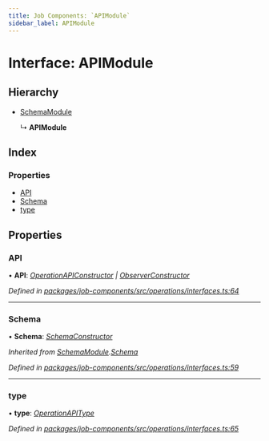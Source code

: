 ```yaml
---
title: Job Components: `APIModule`
sidebar_label: APIModule
---
```


# Interface: APIModule

## Hierarchy

* [SchemaModule](schemamodule.md)

  ↳ **APIModule**

## Index

### Properties

* [API](apimodule.md#api)
* [Schema](apimodule.md#schema)
* [type](apimodule.md#type)

## Properties

###  API

• **API**: *[OperationAPIConstructor](../overview.md#operationapiconstructor) | [ObserverConstructor](../overview.md#observerconstructor)*

*Defined in [packages/job-components/src/operations/interfaces.ts:64](https://github.com/terascope/teraslice/blob/f95bb5556/packages/job-components/src/operations/interfaces.ts#L64)*

___

###  Schema

• **Schema**: *[SchemaConstructor](../overview.md#schemaconstructor)*

*Inherited from [SchemaModule](schemamodule.md).[Schema](schemamodule.md#schema)*

*Defined in [packages/job-components/src/operations/interfaces.ts:59](https://github.com/terascope/teraslice/blob/f95bb5556/packages/job-components/src/operations/interfaces.ts#L59)*

___

###  type

• **type**: *[OperationAPIType](../overview.md#operationapitype)*

*Defined in [packages/job-components/src/operations/interfaces.ts:65](https://github.com/terascope/teraslice/blob/f95bb5556/packages/job-components/src/operations/interfaces.ts#L65)*
